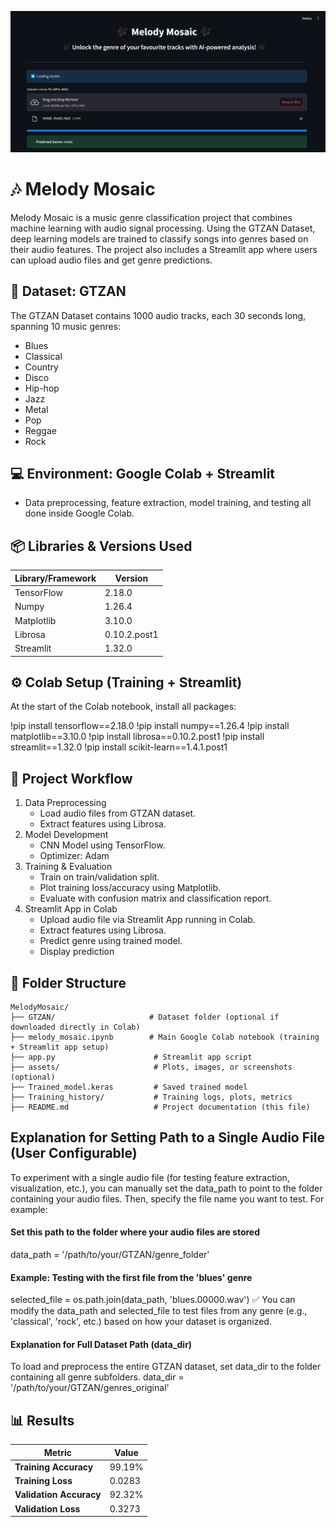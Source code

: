 ![Project Screenshot](assets/picture1.png)

# 🎶 Melody Mosaic

Melody Mosaic is a music genre classification project that combines machine learning with audio signal processing. Using the GTZAN Dataset, deep learning models are trained to classify songs into genres based on their audio features. The project also includes a Streamlit app where users can upload audio files and get genre predictions.

## 📂 Dataset: GTZAN
The GTZAN Dataset contains 1000 audio tracks, each 30 seconds long, spanning 10 music genres:
* Blues
* Classical
* Country
* Disco
* Hip-hop
* Jazz
* Metal
* Pop
* Reggae
* Rock

## 💻 Environment: Google Colab + Streamlit 
* Data preprocessing, feature extraction, model training, and testing all done inside Google Colab.

## 📦 Libraries & Versions Used

| Library/Framework | Version |
|------------------|---------|
| TensorFlow       | 2.18.0  |
| Numpy            | 1.26.4  |
| Matplotlib       | 3.10.0  |
| Librosa          | 0.10.2.post1 |
| Streamlit        | 1.32.0  |


## ⚙️ Colab Setup (Training + Streamlit)
At the start of the Colab notebook, install all packages:

!pip install tensorflow==2.18.0
!pip install numpy==1.26.4
!pip install matplotlib==3.10.0
!pip install librosa==0.10.2.post1
!pip install streamlit==1.32.0
!pip install scikit-learn==1.4.1.post1

## 🧰 Project Workflow
1. Data Preprocessing
   * Load audio files from GTZAN dataset.
   * Extract features using Librosa.
2. Model Development
   * CNN Model using TensorFlow.
   * Optimizer: Adam
3. Training & Evaluation
   * Train on train/validation split.
   * Plot training loss/accuracy using Matplotlib.
   * Evaluate with confusion matrix and classification report.
4. Streamlit App in Colab
   * Upload audio file via Streamlit App running in Colab.
   * Extract features using Librosa.
   * Predict genre using trained model.
   * Display prediction
  
## 📂 Folder Structure
```
MelodyMosaic/
├── GTZAN/                     # Dataset folder (optional if downloaded directly in Colab)
├── melody_mosaic.ipynb        # Main Google Colab notebook (training + Streamlit app setup)
├── app.py                      # Streamlit app script
├── assets/                     # Plots, images, or screenshots (optional)
├── Trained_model.keras         # Saved trained model
├── Training_history/           # Training logs, plots, metrics
├── README.md                   # Project documentation (this file)
```

## Explanation for Setting Path to a Single Audio File (User Configurable)
To experiment with a single audio file (for testing feature extraction, visualization, etc.), you can manually set the data_path to point to the folder containing your audio files. Then, specify the file name you want to test.
For example:
#### Set this path to the folder where your audio files are stored
data_path = '/path/to/your/GTZAN/genre_folder'

#### Example: Testing with the first file from the 'blues' genre
selected_file = os.path.join(data_path, 'blues.00000.wav')
✅ You can modify the data_path and selected_file to test files from any genre (e.g., 'classical', 'rock', etc.) based on how your dataset is organized.

#### Explanation for Full Dataset Path (data_dir)
To load and preprocess the entire GTZAN dataset, set data_dir to the folder containing all genre subfolders.
data_dir = '/path/to/your/GTZAN/genres_original'

## 📊 Results  
| **Metric**             | **Value** |
|------------------------|------------|
| **Training Accuracy**   | 99.19%     |
| **Training Loss**       | 0.0283     |
| **Validation Accuracy** | 92.32%     |
| **Validation Loss**     | 0.3273     |





